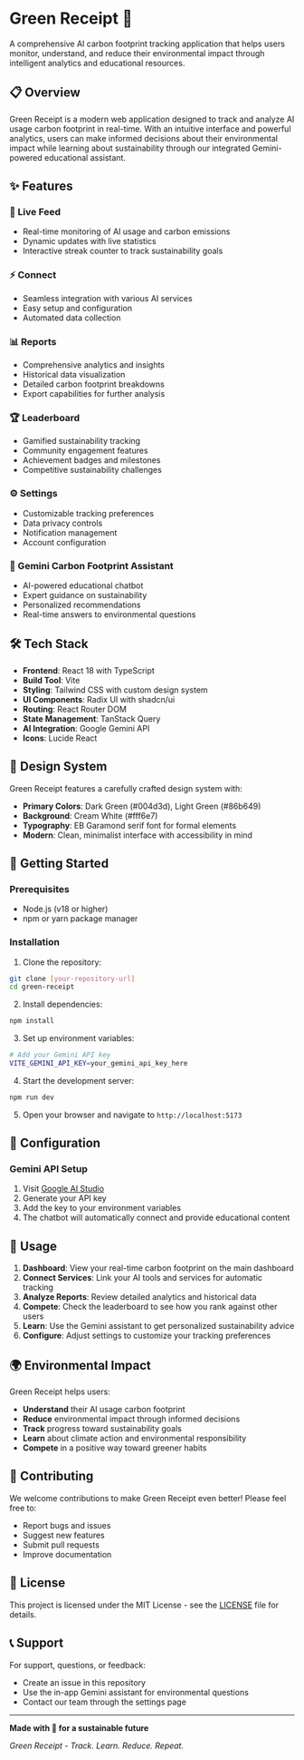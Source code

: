 # Green Receipt 🌱

A comprehensive AI carbon footprint tracking application that helps users monitor, understand, and reduce their environmental impact through intelligent analytics and educational resources.

## 📋 Overview

Green Receipt is a modern web application designed to track and analyze AI usage carbon footprint in real-time. With an intuitive interface and powerful analytics, users can make informed decisions about their environmental impact while learning about sustainability through our integrated Gemini-powered educational assistant.

## ✨ Features

### 🔴 Live Feed
- Real-time monitoring of AI usage and carbon emissions
- Dynamic updates with live statistics
- Interactive streak counter to track sustainability goals

### ⚡ Connect
- Seamless integration with various AI services
- Easy setup and configuration
- Automated data collection

### 📊 Reports
- Comprehensive analytics and insights
- Historical data visualization
- Detailed carbon footprint breakdowns
- Export capabilities for further analysis

### 🏆 Leaderboard
- Gamified sustainability tracking
- Community engagement features
- Achievement badges and milestones
- Competitive sustainability challenges

### ⚙️ Settings
- Customizable tracking preferences
- Data privacy controls
- Notification management
- Account configuration

### 🤖 Gemini Carbon Footprint Assistant
- AI-powered educational chatbot
- Expert guidance on sustainability
- Personalized recommendations
- Real-time answers to environmental questions

## 🛠️ Tech Stack

- **Frontend**: React 18 with TypeScript
- **Build Tool**: Vite
- **Styling**: Tailwind CSS with custom design system
- **UI Components**: Radix UI with shadcn/ui
- **Routing**: React Router DOM
- **State Management**: TanStack Query
- **AI Integration**: Google Gemini API
- **Icons**: Lucide React

## 🎨 Design System

Green Receipt features a carefully crafted design system with:
- **Primary Colors**: Dark Green (#004d3d), Light Green (#86b649)
- **Background**: Cream White (#fff6e7)
- **Typography**: EB Garamond serif font for formal elements
- **Modern**: Clean, minimalist interface with accessibility in mind

## 🚀 Getting Started

### Prerequisites
- Node.js (v18 or higher)
- npm or yarn package manager

### Installation

1. Clone the repository:
```bash
git clone [your-repository-url]
cd green-receipt
```

2. Install dependencies:
```bash
npm install
```

3. Set up environment variables:
```bash
# Add your Gemini API key
VITE_GEMINI_API_KEY=your_gemini_api_key_here
```

4. Start the development server:
```bash
npm run dev
```

5. Open your browser and navigate to `http://localhost:5173`

## 🔧 Configuration

### Gemini API Setup
1. Visit [Google AI Studio](https://makersuite.google.com/app/apikey)
2. Generate your API key
3. Add the key to your environment variables
4. The chatbot will automatically connect and provide educational content

## 📱 Usage

1. **Dashboard**: View your real-time carbon footprint on the main dashboard
2. **Connect Services**: Link your AI tools and services for automatic tracking
3. **Analyze Reports**: Review detailed analytics and historical data
4. **Compete**: Check the leaderboard to see how you rank against other users
5. **Learn**: Use the Gemini assistant to get personalized sustainability advice
6. **Configure**: Adjust settings to customize your tracking preferences

## 🌍 Environmental Impact

Green Receipt helps users:
- **Understand** their AI usage carbon footprint
- **Reduce** environmental impact through informed decisions
- **Track** progress toward sustainability goals
- **Learn** about climate action and environmental responsibility
- **Compete** in a positive way toward greener habits

## 🤝 Contributing

We welcome contributions to make Green Receipt even better! Please feel free to:
- Report bugs and issues
- Suggest new features
- Submit pull requests
- Improve documentation

## 📄 License

This project is licensed under the MIT License - see the [LICENSE](LICENSE) file for details.

## 📞 Support

For support, questions, or feedback:
- Create an issue in this repository
- Use the in-app Gemini assistant for environmental questions
- Contact our team through the settings page

---

**Made with 💚 for a sustainable future**

*Green Receipt - Track. Learn. Reduce. Repeat.*